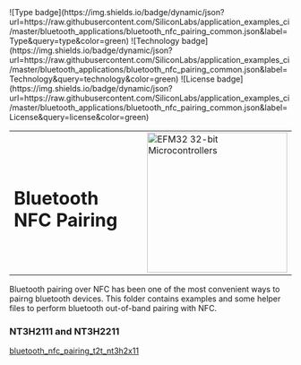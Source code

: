 <table border="0">
![Type badge](https://img.shields.io/badge/dynamic/json?url=https://raw.githubusercontent.com/SiliconLabs/application_examples_ci/master/bluetooth_applications/bluetooth_nfc_pairing_common.json&label=Type&query=type&color=green)
![Technology badge](https://img.shields.io/badge/dynamic/json?url=https://raw.githubusercontent.com/SiliconLabs/application_examples_ci/master/bluetooth_applications/bluetooth_nfc_pairing_common.json&label=Technology&query=technology&color=green)
![License badge](https://img.shields.io/badge/dynamic/json?url=https://raw.githubusercontent.com/SiliconLabs/application_examples_ci/master/bluetooth_applications/bluetooth_nfc_pairing_common.json&label=License&query=license&color=green)
  <tr>
    <td align="left" valign="middle">
    <h1>Bluetooth NFC Pairing</h1>
  </td>
  <td align="left" valign="middle">
    <a href="https://www.silabs.com/products/wireless">
      <img src="http://pages.silabs.com/rs/634-SLU-379/images/WGX-transparent.png"  title="Silicon Labs Gecko and Wireless Gecko MCUs" alt="EFM32 32-bit Microcontrollers" width="250"/>
    </a>
  </td>
  </tr>
</table>

Bluetooth pairing over NFC has been one of the most convenient ways to pairng bluetooth devices. This folder contains examples and some helper files to perform bluetooth out-of-band pairing with NFC. 

### NT3H2111 and NT3H2211

[bluetooth_nfc_pairing_t2t_nt3h2x11](bluetooth_nfc_pairing_t2t_nt3h2x11)